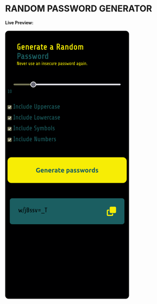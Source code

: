 <h1>RANDOM PASSWORD GENERATOR</h1>
<h4>Live Preview:</h4>
<a href="https://ayequill-password-gen.netlify.app/"><img src="/live-preview.png" alt="" width="400px" style="border-radius: 0.8em;"></a>